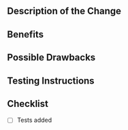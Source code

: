 ## Description of the Change

<!-- Add summary of the changes. -->

## Benefits

<!-- What benefits will be realized by the code change? -->

## Possible Drawbacks

<!-- What are the possible side-effects or negative impacts of the code change? -->

## Testing Instructions

<!-- What are the possible side-effects or negative impacts of the code change? -->

## Checklist

- [ ] Tests added
